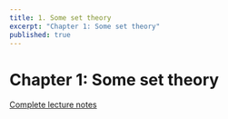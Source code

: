 ```yaml
---
title: 1. Some set theory
excerpt: "Chapter 1: Some set theory"
published: true
---
```


# Chapter 1: Some set theory

[Complete lecture notes]({{site.baseurl}}/assets/notes/mth427_notes_1.pdf)
